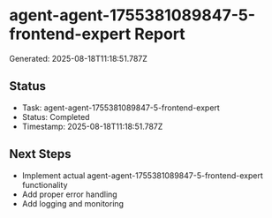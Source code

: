 # agent-agent-1755381089847-5-frontend-expert Report

Generated: 2025-08-18T11:18:51.787Z

## Status
- Task: agent-agent-1755381089847-5-frontend-expert
- Status: Completed
- Timestamp: 2025-08-18T11:18:51.787Z

## Next Steps
- Implement actual agent-agent-1755381089847-5-frontend-expert functionality
- Add proper error handling
- Add logging and monitoring
